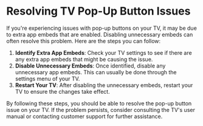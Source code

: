 # Resolving TV Pop-Up Button Issues

If you're experiencing issues with pop-up buttons on your TV, it may be due to extra app embeds that are enabled. Disabling unnecessary embeds can often resolve this problem. Here are the steps you can follow:

1. **Identify Extra App Embeds**: Check your TV settings to see if there are any extra app embeds that might be causing the issue.
2. **Disable Unnecessary Embeds**: Once identified, disable any unnecessary app embeds. This can usually be done through the settings menu of your TV.
3. **Restart Your TV**: After disabling the unnecessary embeds, restart your TV to ensure the changes take effect.

By following these steps, you should be able to resolve the pop-up button issue on your TV. If the problem persists, consider consulting the TV's user manual or contacting customer support for further assistance.